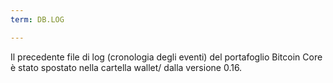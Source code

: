 ```yaml
---
term: DB.LOG

---
```

Il precedente file di log (cronologia degli eventi) del portafoglio Bitcoin Core è stato spostato nella cartella wallet/ dalla versione 0.16.